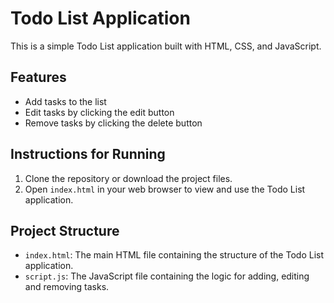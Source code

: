 # Todo List Application

This is a simple Todo List application built with HTML, CSS, and JavaScript.

## Features

- Add tasks to the list
- Edit tasks by clicking the edit button
- Remove tasks by clicking the delete button

## Instructions for Running

1. Clone the repository or download the project files.
2. Open `index.html` in your web browser to view and use the Todo List application.

## Project Structure

- `index.html`: The main HTML file containing the structure of the Todo List application.
- `script.js`: The JavaScript file containing the logic for adding, editing and removing tasks.
